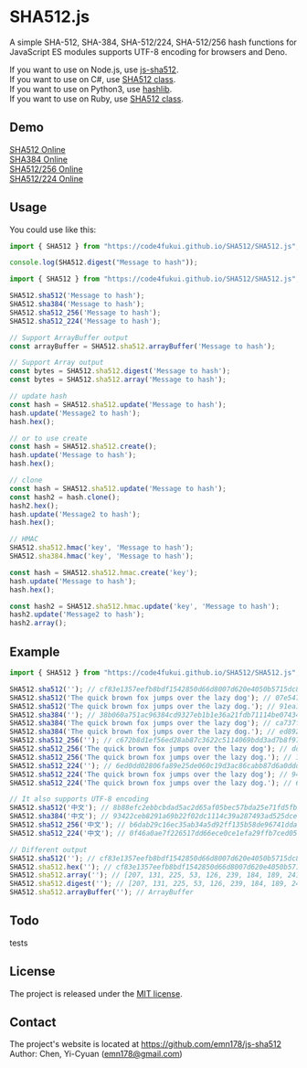 # SHA512.js
A simple SHA-512, SHA-384, SHA-512/224, SHA-512/256 hash functions for JavaScript ES modules supports UTF-8 encoding for browsers and Deno.

If you want to use on Node.js, use [js-sha512](https://github.com/emn178/js-sha512).  
If you want to use on C#, use [SHA512 class](https://docs.microsoft.com/ja-jp/dotnet/api/system.security.cryptography.sha512?view=net-6.0).  
If you want to use on Python3, use [hashlib](https://docs.python.org/ja/3/library/hashlib.html).  
If you want to use on Ruby, use [SHA512 class](https://docs.ruby-lang.org/ja/latest/class/Digest=3a=3aSHA512.html).  

## Demo
[SHA512 Online](http://emn178.github.io/online-tools/sha512.html)  
[SHA384 Online](http://emn178.github.io/online-tools/sha384.html)  
[SHA512/256 Online](http://emn178.github.io/online-tools/sha512_256.html)  
[SHA512/224 Online](http://emn178.github.io/online-tools/sha512_224.html)  

## Usage
You could use like this:
```js
import { SHA512 } from "https://code4fukui.github.io/SHA512/SHA512.js";

console.log(SHA512.digest("Message to hash"));
```

```JavaScript
import { SHA512 } from "https://code4fukui.github.io/SHA512/SHA512.js";

SHA512.sha512('Message to hash');
SHA512.sha384('Message to hash');
SHA512.sha512_256('Message to hash');
SHA512.sha512_224('Message to hash');

// Support ArrayBuffer output
const arrayBuffer = SHA512.sha512.arrayBuffer('Message to hash');

// Support Array output
const bytes = SHA512.sha512.digest('Message to hash');
const bytes = SHA512.sha512.array('Message to hash');

// update hash
const hash = SHA512.sha512.update('Message to hash');
hash.update('Message2 to hash');
hash.hex();

// or to use create
const hash = SHA512.sha512.create();
hash.update('Message to hash');
hash.hex();

// clone
const hash = SHA512.sha512.update('Message to hash');
const hash2 = hash.clone();
hash2.hex();
hash.update('Message2 to hash');
hash.hex();

// HMAC
SHA512.sha512.hmac('key', 'Message to hash');
SHA512.sha384.hmac('key', 'Message to hash');

const hash = SHA512.sha512.hmac.create('key');
hash.update('Message to hash');
hash.hex();

const hash2 = SHA512.sha512.hmac.update('key', 'Message to hash');
hash2.update('Message2 to hash');
hash2.array();
```
## Example
```JavaScript
import { SHA512 } from "https://code4fukui.github.io/SHA512/SHA512.js";

SHA512.sha512(''); // cf83e1357eefb8bdf1542850d66d8007d620e4050b5715dc83f4a921d36ce9ce47d0d13c5d85f2b0ff8318d2877eec2f63b931bd47417a81a538327af927da3e
SHA512.sha512('The quick brown fox jumps over the lazy dog'); // 07e547d9586f6a73f73fbac0435ed76951218fb7d0c8d788a309d785436bbb642e93a252a954f23912547d1e8a3b5ed6e1bfd7097821233fa0538f3db854fee6
SHA512.sha512('The quick brown fox jumps over the lazy dog.'); // 91ea1245f20d46ae9a037a989f54f1f790f0a47607eeb8a14d12890cea77a1bbc6c7ed9cf205e67b7f2b8fd4c7dfd3a7a8617e45f3c463d481c7e586c39ac1ed
SHA512.sha384(''); // 38b060a751ac96384cd9327eb1b1e36a21fdb71114be07434c0cc7bf63f6e1da274edebfe76f65fbd51ad2f14898b95b
SHA512.sha384('The quick brown fox jumps over the lazy dog'); // ca737f1014a48f4c0b6dd43cb177b0afd9e5169367544c494011e3317dbf9a509cb1e5dc1e85a941bbee3d7f2afbc9b1
SHA512.sha384('The quick brown fox jumps over the lazy dog.'); // ed892481d8272ca6df370bf706e4d7bc1b5739fa2177aae6c50e946678718fc67a7af2819a021c2fc34e91bdb63409d7
SHA512.sha512_256(''); // c672b8d1ef56ed28ab87c3622c5114069bdd3ad7b8f9737498d0c01ecef0967a
SHA512.sha512_256('The quick brown fox jumps over the lazy dog'); // dd9d67b371519c339ed8dbd25af90e976a1eeefd4ad3d889005e532fc5bef04d
SHA512.sha512_256('The quick brown fox jumps over the lazy dog.'); // 1546741840f8a492b959d9b8b2344b9b0eb51b004bba35c0aebaac86d45264c3
SHA512.sha512_224(''); // 6ed0dd02806fa89e25de060c19d3ac86cabb87d6a0ddd05c333b84f4
SHA512.sha512_224('The quick brown fox jumps over the lazy dog'); // 944cd2847fb54558d4775db0485a50003111c8e5daa63fe722c6aa37
SHA512.sha512_224('The quick brown fox jumps over the lazy dog.'); // 6d6a9279495ec4061769752e7ff9c68b6b0b3c5a281b7917ce0572de

// It also supports UTF-8 encoding
SHA512.sha512('中文'); // 8b88efc2ebbcbdad5ac2d65af05bec57bda25e71fd5fb25bbd892057a2755fbd05d8d8491cb2946febd5b0f124ffdfbaecf7e34946353c4f1b5ab29545895468
SHA512.sha384('中文'); // 93422ceb8291a69b22f02dc1114c39a287493ad525dcebc77e4019a44eaee2633a85d0f29cd298ee6799048c33a4be0c
SHA512.sha512_256('中文'); // b6dab29c16ec35ab34a5d92ff135b58de96741dda78b1009a2181cf8b45d2f72
SHA512.sha512_224('中文'); // 0f46a0ae7f226517dd66ece0ce1efa29ffb7ced05ac4566fdcaed188

// Different output
SHA512.sha512(''); // cf83e1357eefb8bdf1542850d66d8007d620e4050b5715dc83f4a921d36ce9ce47d0d13c5d85f2b0ff8318d2877eec2f63b931bd47417a81a538327af927da3e
SHA512.sha512.hex(''); // cf83e1357eefb8bdf1542850d66d8007d620e4050b5715dc83f4a921d36ce9ce47d0d13c5d85f2b0ff8318d2877eec2f63b931bd47417a81a538327af927da3e
SHA512.sha512.array(''); // [207, 131, 225, 53, 126, 239, 184, 189, 241, 84, 40, 80, 214, 109, 128, 7, 214, 32, 228, 5, 11, 87, 21, 220, 131, 244, 169, 33, 211, 108, 233, 206, 71, 208, 209, 60, 93, 133, 242, 176, 255, 131, 24, 210, 135, 126, 236, 47, 99, 185, 49, 189, 71, 65, 122, 129, 165, 56, 50, 122, 249, 39, 218, 62]
SHA512.sha512.digest(''); // [207, 131, 225, 53, 126, 239, 184, 189, 241, 84, 40, 80, 214, 109, 128, 7, 214, 32, 228, 5, 11, 87, 21, 220, 131, 244, 169, 33, 211, 108, 233, 206, 71, 208, 209, 60, 93, 133, 242, 176, 255, 131, 24, 210, 135, 126, 236, 47, 99, 185, 49, 189, 71, 65, 122, 129, 165, 56, 50, 122, 249, 39, 218, 62]
SHA512.sha512.arrayBuffer(''); // ArrayBuffer
```

## Todo
tests

## License
The project is released under the [MIT license](http://www.opensource.org/licenses/MIT).

## Contact
The project's website is located at https://github.com/emn178/js-sha512  
Author: Chen, Yi-Cyuan (emn178@gmail.com)  
